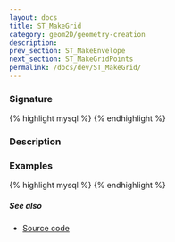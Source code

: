 ```yaml
---
layout: docs
title: ST_MakeGrid
category: geom2D/geometry-creation
description: 
prev_section: ST_MakeEnvelope
next_section: ST_MakeGridPoints
permalink: /docs/dev/ST_MakeGrid/
---
```


### Signature

{% highlight mysql %}
{% endhighlight %}

### Description

### Examples

{% highlight mysql %}
{% endhighlight %}

##### See also

* <a href="https://github.com/irstv/H2GIS/blob/master/h2spatial-ext/src/main/java/org/h2gis/h2spatialext/function/spatial/create/ST_MakeGrid.java" target="_blank">Source code</a>

